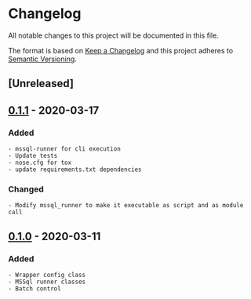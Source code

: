 # Changelog
All notable changes to this project will be documented in this file.

The format is based on [Keep a Changelog](http://keepachangelog.com/en/1.0.0/)
and this project adheres to [Semantic Versioning](http://semver.org/spec/v2.0.0.html).

## [Unreleased]

## [0.1.1] - 2020-03-17
### Added
    - mssql-runner for cli execution
    - Update tests
    - nose.cfg for tox
    - update requirements.txt dependencies

### Changed
    - Modify mssql_runner to make it executable as script and as module call

## [0.1.0] - 2020-03-11
### Added
    - Wrapper config class
    - MSSql runner classes
    - Batch control

[0.1.1]: https://github.com/equinoxfitness/mssql-runner/compare/v0.1.0...v0.1.1
[0.1.0]: https://github.com/equinoxfitness/mssql-runner/releases/tag/v0.1.0
